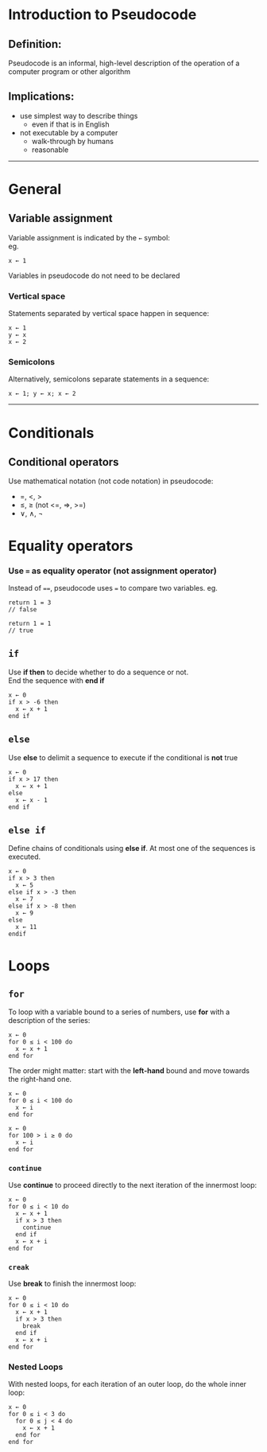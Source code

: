 # Introduction to Pseudocode

## Definition:
Pseudocode is an informal, high-level description of the operation of a computer program or other algorithm

## Implications:
* use simplest way to describe things
  * even if that is in English
* not executable by a computer
  * walk-through by humans
  * reasonable

---

# General

## Variable assignment
Variable assignment is indicated by the `←` symbol:  
eg.
```
x ← 1
```

Variables in pseudocode do not need to be declared

### Vertical space
Statements separated by vertical space happen in sequence:
```
x ← 1
y ← x
x ← 2
```

### Semicolons
Alternatively, semicolons separate statements in a sequence:
```
x ← 1; y ← x; x ← 2
```

---

# Conditionals
## Conditional operators
Use mathematical notation (not code notation) in pseudocode:
- =, <, >
- ≤, ≥ (not <=, =>, >=)
- ∨, ∧, ¬

# Equality operators
### Use `=` as equality operator (**not** assignment operator)
Instead of `==`, pseudocode uses `=` to compare two variables.
eg.
```
return 1 = 3
// false

return 1 = 1
// true
```

## `if`
Use **if then** to decide whether to do a sequence or not.  
End the sequence with **end if**
```
x ← 0
if x > -6 then
  x ← x + 1
end if
```

## `else`
Use **else** to delimit a sequence to execute if the conditional is **not** true
```
x ← 0
if x > 17 then
  x ← x + 1
else
  x ← x - 1
end if
```

## `else if`
Define chains of conditionals using **else if**. At most one of the sequences is executed.
```
x ← 0
if x > 3 then
  x ← 5
else if x > -3 then
  x ← 7
else if x > -8 then
  x ← 9
else
  x ← 11
endif
```

# Loops
## `for`
To loop with a variable bound to a series of numbers, use **for** with a description of the series:
```
x ← 0
for 0 ≤ i < 100 do
  x ← x + 1
end for
```

The order might matter: start with the **left-hand** bound and move towards the right-hand one.

```
x ← 0
for 0 ≤ i < 100 do
  x ← i
end for

x ← 0
for 100 > i ≥ 0 do
  x ← i
end for
```

### `continue`
Use **continue** to proceed directly to the next iteration of the innermost loop:
```
x ← 0
for 0 ≤ i < 10 do
  x ← x + 1
  if x > 3 then
    continue
  end if
  x ← x + i
end for
```

### `creak`
Use **break** to finish the innermost loop:
```
x ← 0
for 0 ≤ i < 10 do
  x ← x + 1
  if x > 3 then
    break
  end if
  x ← x + i
end for
```

### Nested Loops
With nested loops, for each iteration of an outer loop, do the whole inner loop:
```
x ← 0
for 0 ≤ i < 3 do
  for 0 ≤ j < 4 do
    x ← x + 1
  end for
end for
```
